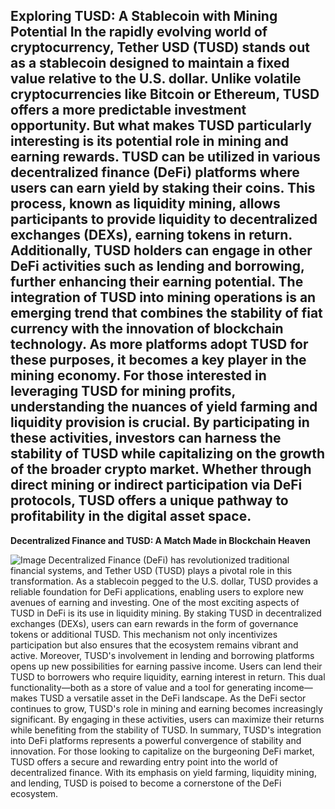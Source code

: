 **Exploring TUSD: A Stablecoin with Mining Potential**
In the rapidly evolving world of cryptocurrency, Tether USD (TUSD) stands out as a stablecoin designed to maintain a fixed value relative to the U.S. dollar. Unlike volatile cryptocurrencies like Bitcoin or Ethereum, TUSD offers a more predictable investment opportunity. But what makes TUSD particularly interesting is its potential role in mining and earning rewards.
TUSD can be utilized in various decentralized finance (DeFi) platforms where users can earn yield by staking their coins. This process, known as liquidity mining, allows participants to provide liquidity to decentralized exchanges (DEXs), earning tokens in return. Additionally, TUSD holders can engage in other DeFi activities such as lending and borrowing, further enhancing their earning potential.
The integration of TUSD into mining operations is an emerging trend that combines the stability of fiat currency with the innovation of blockchain technology. As more platforms adopt TUSD for these purposes, it becomes a key player in the mining economy.
For those interested in leveraging TUSD for mining profits, understanding the nuances of yield farming and liquidity provision is crucial. By participating in these activities, investors can harness the stability of TUSD while capitalizing on the growth of the broader crypto market. Whether through direct mining or indirect participation via DeFi protocols, TUSD offers a unique pathway to profitability in the digital asset space.
---
**Decentralized Finance and TUSD: A Match Made in Blockchain Heaven**

![Image](https://github.com/user-attachments/assets/d7419ec9-dc67-403f-bf28-8faea5f1f74f)
Decentralized Finance (DeFi) has revolutionized traditional financial systems, and Tether USD (TUSD) plays a pivotal role in this transformation. As a stablecoin pegged to the U.S. dollar, TUSD provides a reliable foundation for DeFi applications, enabling users to explore new avenues of earning and investing.
One of the most exciting aspects of TUSD in DeFi is its use in liquidity mining. By staking TUSD in decentralized exchanges (DEXs), users can earn rewards in the form of governance tokens or additional TUSD. This mechanism not only incentivizes participation but also ensures that the ecosystem remains vibrant and active.
Moreover, TUSD's involvement in lending and borrowing platforms opens up new possibilities for earning passive income. Users can lend their TUSD to borrowers who require liquidity, earning interest in return. This dual functionality—both as a store of value and a tool for generating income—makes TUSD a versatile asset in the DeFi landscape.
As the DeFi sector continues to grow, TUSD's role in mining and earning becomes increasingly significant. By engaging in these activities, users can maximize their returns while benefiting from the stability of TUSD.
In summary, TUSD's integration into DeFi platforms represents a powerful convergence of stability and innovation. For those looking to capitalize on the burgeoning DeFi market, TUSD offers a secure and rewarding entry point into the world of decentralized finance. With its emphasis on yield farming, liquidity mining, and lending, TUSD is poised to become a cornerstone of the DeFi ecosystem.

